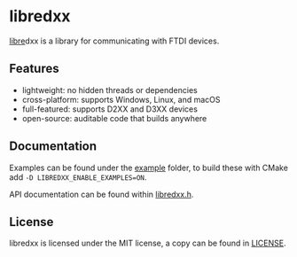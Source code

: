 # libredxx

[libre](https://en.wikipedia.org/wiki/Alternative_terms_for_free_software#FLOSS)dxx
is a library for communicating with FTDI devices.

## Features

- lightweight: no hidden threads or dependencies
- cross-platform: supports Windows, Linux, and macOS
- full-featured: supports D2XX and D3XX devices
- open-source: auditable code that builds anywhere

## Documentation

Examples can be found under the [example](example) folder, to build these with
CMake add `-D LIBREDXX_ENABLE_EXAMPLES=ON`.

API documentation can be found within [libredxx.h](libredxx/libredxx.h).

## License

libredxx is licensed under the MIT license, a copy can be found in
[LICENSE](LICENSE).

